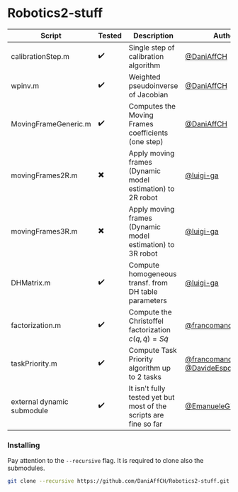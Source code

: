 # Robotics2-stuff

| Script | Tested | Description | Author |
| ------------- | ------------- | ------------- | ------------- |
| calibrationStep.m  | :heavy_check_mark: | Single step of calibration algorithm | [@DaniAffCH](https://www.github.com/DaniAffCH) |
| wpinv.m  | :heavy_check_mark: | Weighted pseudoinverse of Jacobian | [@DaniAffCH](https://www.github.com/DaniAffCH) |
| MovingFrameGeneric.m  | :heavy_check_mark: | Computes the Moving Frames coefficients (one step) | [@DaniAffCH](https://www.github.com/DaniAffCH) |
| movingFrames2R.m  | :heavy_multiplication_x: | Apply moving frames (Dynamic model estimation) to 2R robot | [@luigi-ga](https://www.github.com/luigi-ga) |
| movingFrames3R.m  | :heavy_multiplication_x: | Apply moving frames (Dynamic model estimation) to 3R robot | [@luigi-ga](https://www.github.com/luigi-ga) |
| DHMatrix.m  | :heavy_check_mark: | Compute homogeneous transf. from DH table parameters | [@luigi-ga](https://www.github.com/luigi-ga) |
| factorization.m  | :heavy_check_mark: | Compute the Christoffel factorization $c(q, \dot{q}) = S\dot{q}$| [@francomano](https://www.github.com/francomano) |
| taskPriority.m | :heavy_check_mark: | Compute Task Priority algorithm up to 2 tasks | [@francomano](https://www.github.com/francomano) & [@DavideEspositoPelella](https://www.github.com/DavideEspositoPelella) |
| external dynamic submodule | :heavy_check_mark: | It isn't fully tested yet but most of the scripts are fine so far | [@EmanueleGiacomini](https://www.github.com/EmanueleGiacomini) |


### Installing

Pay attention to the `--recursive` flag. It is required to clone also the submodules.
```bash
git clone --recursive https://github.com/DaniAffCH/Robotics2-stuff.git
```
